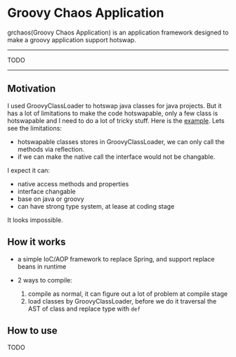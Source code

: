 # Groovy Chaos Application

grchaos(Groovy Chaos Application) is an application framework designed to make a groovy application support hotswap. 

------------------------

TODO

------------------------

## Motivation

I used GroovyClassLoader to hotswap java classes for java projects. But it has a lot of limitations to make the code hotswapable, only a few class is hotswapable and I need to do a lot of tricky stuff. Here is the [example](https://github.com/chaopeng/groovy-hotswap-demo). Lets see the limitations:

- hotswapable classes stores in GroovyClassLoader, we can only call the methods via reflection.
- if we can make the native call the interface would not be changable. 

I expect it can: 

- native access methods and properties
- interface changable
- base on java or groovy
- can have strong type system, at lease at coding stage

It looks impossible. 

## How it works

- a simple IoC/AOP framework to replace Spring, and support replace beans in runtime
- 2 ways to compile: 

  1. compile as normal, it can figure out a lot of problem at compile stage
  2. load classes by GroovyClassLoader, before we do it traversal the AST of class and replace type with `def`

## How to use

TODO